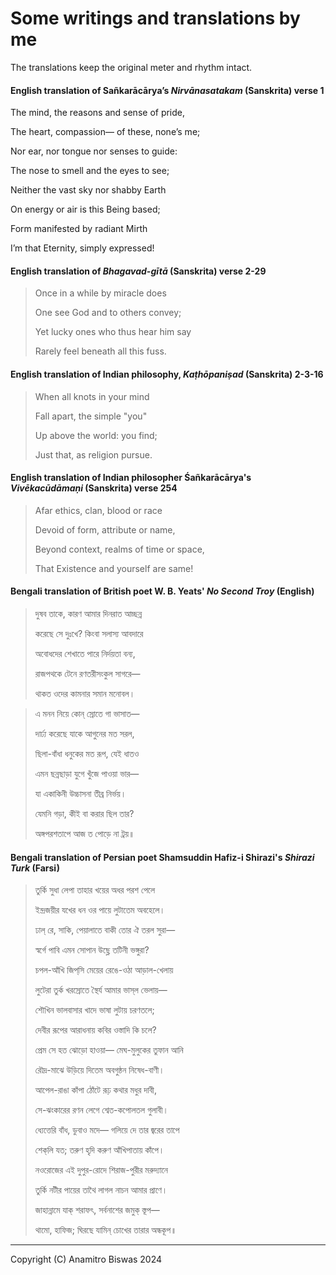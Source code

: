 # Some writings and translations by me

The translations keep the original meter and rhythm intact.

#### English translation of Sañkarācārya’s *Nirvānasatakam* (Sanskrita) verse 1

The mind, the reasons and sense of pride,

The heart, compassion— of these, none’s me;

Nor ear, nor tongue nor senses to guide:

The nose to smell and the eyes to see;

Neither the vast sky nor shabby Earth

On energy or air is this Being based;

Form manifested by radiant Mirth

I’m that Eternity, simply expressed!

#### English translation of *Bhagavad-gītā* (Sanskrita) verse 2-29

> Once in a while by miracle does
> 
> One see God and to others convey;
> 
> Yet lucky ones who thus hear him say
>
> Rarely feel beneath all this fuss.

#### English translation of Indian philosophy, *Kaṭhōpaniṣad* (Sanskrita) 2-3-16

> When all knots in your mind
>
> Fall apart, the simple "you"
>
> Up above the world: you find;
>
> Just that, as religion pursue.

#### English translation of Indian philosopher Śañkarācārya's _Vivēkacūdāmaṇi_ (Sanskrita) verse 254

> Afar ethics, clan, blood or race
> 
> Devoid of form, attribute or name,
> 
> Beyond context, realms of time or space,
> 
> That Existence and yourself are same!

#### Bengali translation of British poet W. B. Yeats' *No Second Troy* (English)

> দুষব তাকে, কারণ আমার দিনরাত আচ্ছন্ন
> 
> করেছে সে দুঃখে? কিংবা সলাস্য আবদারে
> 
> অবোধদের শেখাতে পারে নির্দয়তা বন্য,
> 
> রাজপথকে টেনে রণতরীসংকুল সাগরে—
> 
> থাকত ওদের কামনার সমান মনোবল।

> এ মনন নিয়ে কোন্ স্রোতে গা ভাসাত—
> 
> দার্ঢ্য করেছে যাকে আগুনের মত সরল,
> 
> ছিলা-বাঁধা ধনুকের মত রূপ, যেই ধাতও
> 
> এমন ছন্নছাড়া যুগে খুঁজে পাওয়া ভার—
> 
> যা একাকিনী উচ্চাসনা তীব্র নির্ভয়।
> 
> যেমনি গড়া, কীই বা করার ছিল তার?
> 
> অঙ্গপরশতাপে আজ ত পোড়ে না ট্রয়॥

#### Bengali translation of Persian poet Shamsuddin Hafiz-i Shirazi's *Shirazi Turk* (Farsi)

> তুর্কি সুধা লেপা তাহার খয়ের অধর পরশ পেলে
> 
> ইন্দ্রজয়ীর যখের ধন ওর পায়ে লুটাতেম অবহেলে।
> 
> ঢাল্ রে, সাকি, পেয়ালাতে বাকী তোর ঐ তরল সুরা—
> 
> স্বর্গে পাবি এমন সোপান উছ্লে তটিনী ভঙ্গুরা?
> 
> চপল-আঁখি জিপ্‌সি মেয়ের রেঙে-ওঠা আড়াল-খেলায়
> 
> লুটেরা তুর্ক খরস্রোতে স্থৈর্য আমার ভাস্‌ল ভেলায়—
> 
> শৌখিন ভালবাসার খাদে ভাষা লুটায় চরণতলে;
> 
> দেবীর রূপের আরাধনায় কবির ওস্তাদি কি চলে?
> 
> প্রেম সে হত ঝোড়ো হাওয়া— মেঘ-মুলুকের তুফান আনি
> 
> রৌদ্র-মাঝে উড়িয়ে দিতেম অবগুন্ঠন নিষেধ-বাণী।
> 
> আপেল-রাঙা কাঁপা ঠোঁটে রূঢ় কথার মধুর দাবী,
> 
> সে-ঝংকারের রণন লেগে শ্বেত-কপোলতল গুলাবী।
> 
> ধ্যেত্তেরি বাঁধ, ডুবাও মদে— গলিয়ে দে তার জ্বরের তাপে
> 
> শেক্‌লি যত; তরুণ হৃদি করুণ আঁখিপাতায় কাঁপে।
> 
> নওরোজের এই দুপুর-রোদে শিরাজ-পুরীর মরুদ্যানে
> 
> তুর্কি নটীর পায়ের তাথৈ লাগল নাচন আমার প্রাণে।
> 
> জাহান্নামে যাক্ শরাফৎ, সর্বনাশের জমুক্ স্তূপ—
> 
> থামো, হাফিজ; ঘিরছে যামিন্ চোখের তারার অন্ধকূপ॥

___
Copyright (C) Anamitro Biswas 2024
